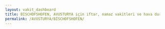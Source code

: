 ```yaml
---
layout: vakit_dashboard
title: BISCHOFSHOFEN, AVUSTURYA için iftar, namaz vakitleri ve hava durumu - ilçe/eyalet seç
permalink: /AVUSTURYA/BISCHOFSHOFEN/
---
```


<script type="text/javascript">
  var GLOBAL_COUNTRY = 'AVUSTURYA';
  var GLOBAL_CITY = 'BISCHOFSHOFEN';
  var GLOBAL_STATE = '';
  var lat = 72;
  var lon = 21;
</script>
